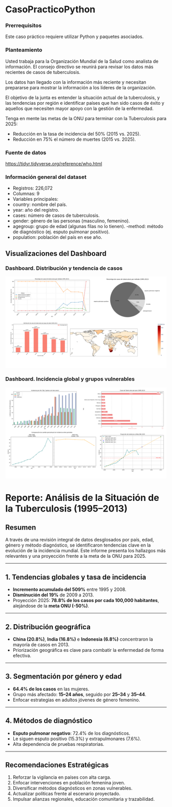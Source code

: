# CasoPracticoPython

### Prerrequisitos
Este caso práctico requiere utilizar Python y paquetes asociados.  

### Planteamiento
Usted trabaja para la Organización Mundial de la Salud como analista de información. El consejo directivo se reunirá para revisar los datos más recientes de casos de tuberculosis.  

Los datos han llegado con la información más reciente y necesitan prepararse para mostrar la información a los líderes de la organización.  

El objetivo de la junta es entender la situación actual de la tuberculosis, y las tendencias por región e identificar países que han sido casos de éxito y aquellos que necesiten mayor apoyo con la gestión de la enfermedad.  

Tenga en mente las metas de la ONU para terminar con la Tuberculosis para 2025:  

- Reducción en la tasa de incidencia del 50% (2015 vs. 2025).
- Reducción en 75% el número de muertes (2015 vs. 2025).

### Fuente de datos
 https://tidyr.tidyverse.org/reference/who.html 

### Información general del dataset
- Registros: 226,072
- Columnas: 9
- Variables principales:
- country: nombre del país.
- year: año del registro.
- cases: número de casos de tuberculosis.
- gender: género de las personas (masculino, femenino).
- agegroup: grupo de edad (algunas filas no lo tienen).
-method: método de diagnóstico (ej. esputo pulmonar positivo).
- population: población del país en ese año.
 
## Visualizaciones del Dashboard

### Dashboard. Distribución y tendencia de casos
![Dashboard Tuberculosis 1](https://raw.githubusercontent.com/franklueza/CasoPracticoPython/refs/heads/main/Dashboard1.png)

### Dashboard. Incidencia global y grupos vulnerables
![Dashboard Tuberculosis 2](https://raw.githubusercontent.com/franklueza/CasoPracticoPython/refs/heads/main/Dashboard2.png)
# Reporte: Análisis de la Situación de la Tuberculosis (1995–2013)

## Resumen
A través de una revisión integral de datos desglosados por país, edad, género y método diagnóstico, se identificaron tendencias clave en la evolución de la incidencia mundial. Este informe presenta los hallazgos más relevantes y una proyección frente a la meta de la ONU para 2025.

---

## 1. Tendencias globales y tasa de incidencia

- **Incremento acumulado del 509%** entre 1995 y 2008.
- **Disminución del 19%** de 2009 a 2013.
- Proyección 2025: **78.8% de los casos por cada 100,000 habitantes**, alejándose de la **meta ONU (-50%)**.

---

## 2. Distribución geográfica

- **China (20.8%)**, **India (16.8%)** e **Indonesia (6.8%)** concentraron la mayoría de casos en 2013.
- Priorización geográfica es clave para combatir la enfermedad de forma efectiva.

---

## 3. Segmentación por género y edad

- **64.4% de los casos** en las mujeres.
- Grupo más afectado: **15–24 años**, seguido por **25–34** y **35–44**.
- Enfocar estrategias en adultos jóvenes de género femenino.

---

## 4. Métodos de diagnóstico

- **Esputo pulmonar negativo**: 72.4% de los diagnósticos.
- Le siguen esputo positivo (15.3%) y extrapulmonares (7.6%).
- Alta dependencia de pruebas respiratorias.

---

## Recomendaciones Estratégicas

1. Reforzar la vigilancia en países con alta carga.
2. Enfocar intervenciones en población femenina joven.
3. Diversificar métodos diagnósticos en zonas vulnerables.
4. Actualizar políticas frente al escenario proyectado.
5. Impulsar alianzas regionales, educación comunitaria y trazabilidad.


